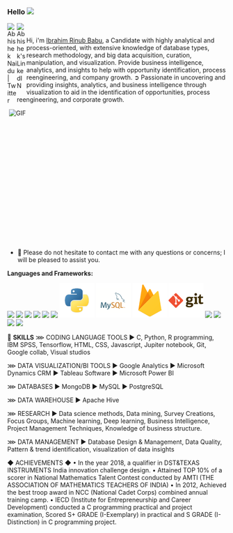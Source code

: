 ### Hello <img src="https://media.giphy.com/media/hvRJCLFzcasrR4ia7z/giphy.gif" width="25px">

<a href="https://twitter.com/abhisheknaiidu">
  <img align="left" alt="Abhishek Naidu | Twitter" width="22px" src="https://raw.githubusercontent.com/peterthehan/peterthehan/master/assets/twitter.svg" />
</a>
<a href="https://www.linkedin.com/in/ibrahimrinub/">
  <img align="left" alt="Abhishek's LinkedIN" width="22px" src="https://raw.githubusercontent.com/peterthehan/peterthehan/master/assets/linkedin.svg" />
</a>



<br />

Hi, i'm [Ibrahim Rinub Babu](https://www.linkedin.com/in/ibrahimrinub/), a Candidate with highly analytical and process-oriented, with extensive knowledge of database types, research methodology, and big data acquisition, curation, manipulation, and visualization. Provide business intelligence, analytics, and insights to help with opportunity identification, process reengineering, and company growth.
➲ Passionate in uncovering and providing insights, analytics, and business intelligence through visualization to aid in the identification of opportunities, process reengineering, and corporate growth.

  <img align="right" alt="GIF" src="https://github.com/abhisheknaiidu/abhisheknaiidu/blob/master/code.gif?raw=true" width="500" height="320" />
  
- 💬 Please do not hesitate to contact me with any questions or concerns; I will be pleased to assist you.

**Languages and Frameworks:**  

<code><img height="80" src="https://th.bing.com/th/id/OIP.kij1QlZKaZtCPtEbWQpiVAHaCz?pid=ImgDet&rs=1"></code>
<code><img height="80" src="https://friconix.com/png/fi-xnsuxx-tensorflow.png"></code>
<code><img height="80" src="https://th.bing.com/th/id/OIP.P9LmWsGguP4WwZSTWfw1qgAAAA?pid=ImgDet&rs=1"></code>
<code><img height="80" src="https://th.bing.com/th/id/OIP.bzwqrp2A70m58vaFHu0uIgHaEK?pid=ImgDet&rs=1"></code>
<code><img height="80" src="https://pluspng.com/img-png/logo-mongodb-png-mongo-db-badge-sticker-600.png"></code>
<code><img height="80" src="https://th.bing.com/th/id/R.2b4808d3f42736a2e61232030a423db0?rik=cFSNePStkUIPig&riu=http%3a%2f%2fcliparts.co%2fcliparts%2fATb%2fjr8%2fATbjr89ac.png&ehk=RLqIbDpNtMh%2fscraN0QXI4o3uz6a7uORHkQYBeCPdwk%3d&risl=&pid=ImgRaw&r=0"></code>
<code><img height="80" src="https://raw.githubusercontent.com/github/explore/80688e429a7d4ef2fca1e82350fe8e3517d3494d/topics/python/python.png"></code>
<code><img height="80" src="https://raw.githubusercontent.com/github/explore/80688e429a7d4ef2fca1e82350fe8e3517d3494d/topics/mysql/mysql.png"></code>
<code><img height="80" src="https://raw.githubusercontent.com/github/explore/80688e429a7d4ef2fca1e82350fe8e3517d3494d/topics/firebase/firebase.png"></code>
<code><img height="80" src="https://raw.githubusercontent.com/github/explore/80688e429a7d4ef2fca1e82350fe8e3517d3494d/topics/git/git.png"></code>
<code><img height="80" src="https://th.bing.com/th/id/R.6e46e7dbe2bb73dacc055e5dbd85c3ad?rik=y3qxkQPhFGlvtA&pid=ImgRaw&r=0"></code>
<code><img height="80" src="https://th.bing.com/th/id/R.ec327e2823c48d0c1fe374e172495aee?rik=ncgYEhlX9YWDVQ&riu=http%3a%2f%2fwww.interlinkdata.co.uk%2fImages%2fCRMhead.png&ehk=il75N0JaV3r%2bdEIVhWWGucM%2b76GqP9%2f673vrC3Bc5tQ%3d&risl=&pid=ImgRaw&r=0"></code>
<code><img height="80" src="https://www.rstudio.com/wp-content/uploads/2014/06/RStudio-Ball.png"></code>
<code><img height="80" src="https://th.bing.com/th/id/OIP.b_al7C5p26tbZG4sy-CWqwHaFj?pid=ImgDet&rs=1"></code>


🚧 **SKILLS**
⋙ CODING LANGUAGE TOOLS
 ► C, Python, R programming, IBM SPSS, Tensorflow, HTML, CSS, Javascript, Jupiter notebook, Git, Google collab, Visual studios

⋙ DATA VISUALIZATION/BI TOOLS
► Google Analytics
► Microsoft Dynamics CRM
► Tableau Software
► Microsoft Power BI

⋙ DATABASES
► MongoDB
► MySQL
► PostgreSQL

⋙ DATA WAREHOUSE
► Apache Hive

⋙ RESEARCH ► Data science methods, Data mining, Survey Creations, Focus Groups, Machine learning, Deep learning, Business Intelligence, Project Management Techniques, Knowledge of business structure.

⋙ DATA MANAGEMENT ► Database Design & Management, Data Quality, Pattern & trend identification, visualization of data insights

 ◆ ACHIEVEMENTS  ◆
•	In the year 2018, a qualifier in DST&TEXAS INSTRUMENTS India innovation challenge design.
•	Attained TOP 10% of a scorer in National Mathematics Talent Contest conducted by AMTI (THE ASSOCIATION OF MATHEMATICS TEACHERS OF INDIA)
•	In 2012, Achieved the best troop award in NCC (National Cadet Corps) combined annual training camp. 
•	IECD (Institute for Entrepreneurship and Career Development) conducted a C programming practical and project examination, Scored S+ GRADE (I-Exemplary) in practical and S GRADE (I-Distinction) in C programming project.


